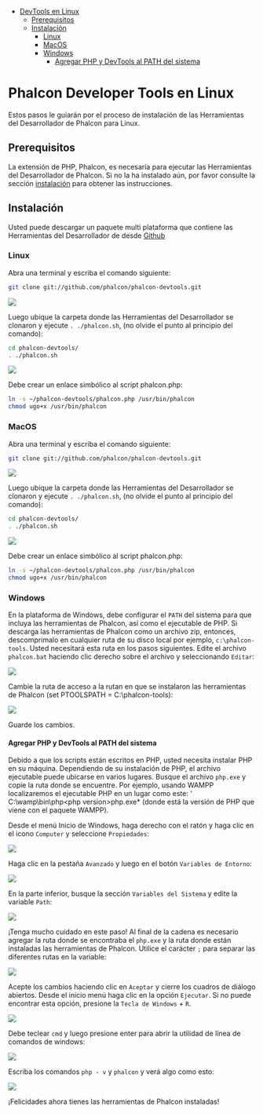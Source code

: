 <div class='article-menu'>
  <ul>
    <li>
      <a href="#overview">DevTools en Linux</a> <ul>
        <li>
          <a href="#prerequisites">Prerequisitos</a>
        </li>
        <li>
          <a href="#installation">Instalación</a> <ul>
            <li>
              <a href="#installation-linux">Linux</a>
            </li>
            <li>
              <a href="#installation-mac">MacOS</a>
            </li>
            <li>
              <a href="#installation-windows">Windows</a> <ul>
                <li>
                  <a href="#installation-windows-system-path">Agregar PHP y DevTools al PATH del sistema</a>
                </li>
              </ul>
            </li>
          </ul>
        </li>
      </ul>
    </li>
  </ul>
</div>

<a name='overview'></a>

# Phalcon Developer Tools en Linux

Estos pasos le guiarán por el proceso de instalación de las Herramientas del Desarrollador de Phalcon para Linux.

<a name='prerequisites'></a>

## Prerequisitos

La extensión de PHP, Phalcon, es necesaria para ejecutar las Herramientas del Desarrollador de Phalcon. Si no la ha instalado aún, por favor consulte la sección [instalación](/[[language]]/[[version]]//installation) para obtener las instrucciones.

<a name='installation'></a>

## Instalación

Usted puede descargar un paquete multi plataforma que contiene las Herramientas del Desarrollador de desde [Github](https://github.com/phalcon/phalcon-devtools)

<a name='installation-linux'></a>

### Linux

Abra una terminal y escriba el comando siguiente:

```bash
git clone git://github.com/phalcon/phalcon-devtools.git
```

![](/images/content/devtools-linux-1.png)

Luego ubique la carpeta donde las Herramientas del Desarrollador se clonaron y ejecute `. ./phalcon.sh`, (no olvide el punto al principio del comando):

```bash
cd phalcon-devtools/
. ./phalcon.sh
```

![](/images/content/devtools-linux-2.png)

Debe crear un enlace simbólico al script phalcon.php:

```bash
ln -s ~/phalcon-devtools/phalcon.php /usr/bin/phalcon
chmod ugo+x /usr/bin/phalcon
```

<a name='installation-mac'></a>

### MacOS

Abra una terminal y escriba el comando siguiente:

```bash
git clone git://github.com/phalcon/phalcon-devtools.git
```

![](/images/content/devtools-mac-1.png)

Luego ubique la carpeta donde las Herramientas del Desarrollador se clonaron y ejecute `. ./phalcon.sh`, (no olvide el punto al principio del comando):

```bash
cd phalcon-devtools/
. ./phalcon.sh
```

![](/images/content/devtools-mac-2.png)

Debe crear un enlace simbólico al script phalcon.php:

```bash
ln -s ~/phalcon-devtools/phalcon.php /usr/bin/phalcon
chmod ugo+x /usr/bin/phalcon
```

<a name='installation-windows'></a>

### Windows

En la plataforma de Windows, debe configurar el `PATH` del sistema para que incluya las herramientas de Phalcon, así como el ejecutable de PHP. Si descarga las herramientas de Phalcon como un archivo zip, entonces, descomprimalo en cualquier ruta de su disco local por ejemplo, `c:\phalcon-tools`. Usted necesitará esta ruta en los pasos siguientes. Edite el archivo `phalcon.bat` haciendo clic derecho sobre el archivo y seleccionando `Editar`:

![](/images/content/devtools-windows-1.png)

Cambie la ruta de acceso a la rutan en que se instalaron las herramientas de Phalcon (set PTOOLSPATH = C:\phalcon-tools\):

![](/images/content/devtools-windows-2.png)

Guarde los cambios.

<a name='installation-windows-system-path'></a>

#### Agregar PHP y DevTools al PATH del sistema

Debido a que los scripts están escritos en PHP, usted necesita instalar PHP en su máquina. Dependiendo de su instalación de PHP, el archivo ejecutable puede ubicarse en varios lugares. Busque el archivo `php.exe` y copie la ruta donde se encuentre. Por ejemplo, usando WAMPP localizaremos el ejecutable PHP en un lugar como este: ' C:\wamp\bin\php\<php version>php.exe* (donde <php version> está la versión de PHP que viene con el paquete WAMPP).

Desde el menú Inicio de Windows, haga derecho con el ratón y haga clic en el icono `Computer` y seleccione `Propiedades`:

![](/images/content/devtools-windows-3.png)

Haga clic en la pestaña `Avanzado` y luego en el botón `Variables de Entorno`:

![](/images/content/devtools-windows-4.png)

En la parte inferior, busque la sección `Variables del Sistema` y edite la variable `Path`:

![](/images/content/devtools-windows-5.png)

¡Tenga mucho cuidado en este paso! Al final de la cadena es necesario agregar la ruta donde se encontraba el `php.exe` y la ruta donde están instaladas las herramientas de Phalcon. Utilice el carácter `;` para separar las diferentes rutas en la variable:

![](/images/content/devtools-windows-6.png)

Acepte los cambios haciendo clic en `Aceptar` y cierre los cuadros de diálogo abiertos. Desde el inicio menú haga clic en la opción `Ejecutar`. Si no puede encontrar esta opción, presione la `Tecla de Windows` + `R`.

![](/images/content/devtools-windows-7.png)

Debe teclear `cmd` y luego presione enter para abrir la utilidad de línea de comandos de windows:

![](/images/content/devtools-windows-8.png)

Escriba los comandos `php - v` y `phalcon` y verá algo como esto:

![](/images/content/devtools-windows-9.png)

¡Felicidades ahora tienes las herramientas de Phalcon instaladas!